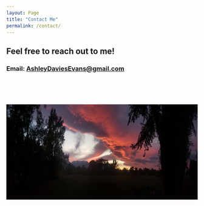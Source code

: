 ```yaml
---
layout: Page
title: "Contact Me"
permalink: /contact/
---
```


## Feel free to reach out to me!

### Email: <a>AshleyDaviesEvans@gmail.com</a>

<br>

<br>

<br>

<br>

<img align="center" src="Photos/SierraWave_2020.jpg" alt="Images of Sierra wave sunset" height = "250">
